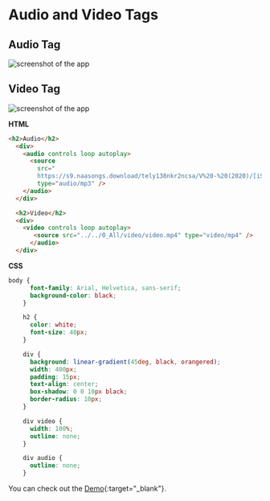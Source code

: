 


# Audio and Video Tags





## Audio Tag

![screenshot of the app](https://raw.githubusercontent.com/praveenorugantitech/praveenorugantitech-html/master/19_Audio_Video/images/Audio.PNG)

## Video Tag

![screenshot of the app](https://raw.githubusercontent.com/praveenorugantitech/praveenorugantitech-html/master/19_Audio_Video/images/Video.PNG)


**HTML**

```HTML
<h2>Audio</h2>
  <div>
    <audio controls loop autoplay>
      <source
        src="
        https://s9.naasongs.download/tely138nkr2ncsa/V%20-%20(2020)/[iSongs.info]%2002%20-%20Vasthunnaa%20Vachestunna.mp3"
        type="audio/mp3" />
    </audio>
  </div>

  <h2>Video</h2>
  <div>
    <video controls loop autoplay>
       <source src="../../0_All/video/video.mp4" type="video/mp4" />
      </audio>
  </div>
```

**CSS**

```CSS
body {
      font-family: Arial, Helvetica, sans-serif;
      background-color: black;
    }

    h2 {
      color: white;
      font-size: 40px;
    }

    div {
      background: linear-gradient(45deg, black, orangered);
      width: 400px;
      padding: 15px;
      text-align: center;
      box-shadow: 0 0 10px black;
      border-radius: 10px;
    }

    div video {
      width: 100%;
      outline: none;
    }

    div audio {
      outline: none;
    }
```

You can check out the [Demo](https://praveenorugantitech.github.io/praveenorugantitech-html/19_Audio_Video/Demo){:target="_blank"}.




